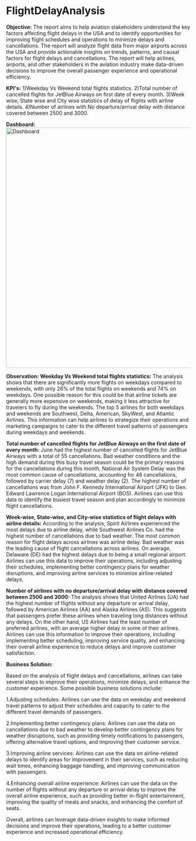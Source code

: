 # FlightDelayAnalysis

**Objective:**
The report aims to help aviation stakeholders understand the key factors affecting flight delays in the USA and to identify opportunities for improving flight schedules and operations to minimize delays and cancellations. The report will analyze flight data from major airports across the USA and provide actionable insights on trends, patterns, and causal factors for flight delays and cancellations. The report will help airlines, airports, and other stakeholders in the aviation industry make data-driven decisions to improve the overall passenger experience and operational efficiency. 

**KPI's:**
1)Weekday Vs Weekend total flights statistics.
2)Total number of cancelled flights for JetBlue Airways on first date of every month.
3)Week wise, State wise and City wise statistics of delay of flights with airline details.
4)Number of airlines with No departure/arrival delay with distance covered between 2500 and 3000.

**Dashboard:**
<img width="657" alt="Dashboard" src="https://user-images.githubusercontent.com/112420165/232564699-67dc1afa-5b82-43a1-881a-febb765e311c.png">

**Observation:**
**Weekday Vs Weekend total flights statistics:**
The analysis shows that there are significantly more flights on weekdays compared to weekends, with only 26% of the total flights on weekends and 74% on weekdays. One possible reason for this could be that airline tickets are generally more expensive on weekends, making it less attractive for travelers to fly during the weekends. The top 5 airlines for both weekdays and weekends are Southwest, Delta, American, SkyWest, and Atlantic Airlines. This information can help airlines to strategize their operations and marketing campaigns to cater to the different travel patterns of passengers during weekdays and weekends.

**Total number of cancelled flights for JetBlue Airways on the first date of every month:**
June had the highest number of cancelled flights for JetBlue Airways with a total of 55 cancellations. Bad weather conditions and the high demand during this busy travel season could be the primary reasons for the cancellations during this month. National Air System Delay was the most common cause of cancellations, accounting for 46 cancellations, followed by carrier delay (7) and weather delay (2). The highest number of cancellations was from John F. Kennedy International Airport (JFK) to Gen. Edward Lawrence Logan International Airport (BOS). Airlines can use this data to identify the busiest travel season and plan accordingly to minimize flight cancellations.

**Week-wise, State-wise, and City-wise statistics of flight delays with airline details:**
According to the analysis, Spirit Airlines experienced the most delays due to airline delay, while Southwest Airlines Co. had the highest number of cancellations due to bad weather. The most common reason for flight delays across airlines was airline delay. Bad weather was the leading cause of flight cancellations across airlines. On average, Delaware (DE) had the highest delays due to being a small regional airport. Airlines can use this data to improve their operations, including adjusting their schedules, implementing better contingency plans for weather disruptions, and improving airline services to minimize airline-related delays.

**Number of airlines with no departure/arrival delay with distance covered between 2500 and 3000:**
The analysis shows that United Airlines (UA) had the highest number of flights without any departure or arrival delay, followed by American Airlines (AA) and Alaska Airlines (AS). This suggests that passengers prefer these airlines when traveling long distances without any delays. On the other hand, US Airlines had the least number of preferred airlines, with an average higher delay in some of their airlines. Airlines can use this information to improve their operations, including implementing better scheduling, improving service quality, and enhancing their overall airline experience to reduce delays and improve customer satisfaction.

**Business Solution:**

Based on the analysis of flight delays and cancellations, airlines can take several steps to improve their operations, minimize delays, and enhance the customer experience. Some possible business solutions include:

1.Adjusting schedules: Airlines can use the data on weekday and weekend travel patterns to adjust their schedules and capacity to cater to the different travel demands of passengers.

2.Implementing better contingency plans: Airlines can use the data on cancellations due to bad weather to develop better contingency plans for weather disruptions, such as providing timely notifications to passengers, offering alternative travel options, and improving their customer service.

3.Improving airline services: Airlines can use the data on airline-related delays to identify areas for improvement in their services, such as reducing wait times, enhancing baggage handling, and improving communication with passengers.

4.Enhancing overall airline experience: Airlines can use the data on the number of flights without any departure or arrival delay to improve the overall airline experience, such as providing better in-flight entertainment, improving the quality of meals and snacks, and enhancing the comfort of seats.

Overall, airlines can leverage data-driven insights to make informed decisions and improve their operations, leading to a better customer experience and increased operational efficiency.
